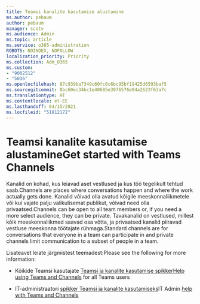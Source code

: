 ```yaml
---
title: Teamsi kanalite kasutamise alustamine
ms.author: pebaum
author: pebaum
manager: scotv
ms.audience: Admin
ms.topic: article
ms.service: o365-administration
ROBOTS: NOINDEX, NOFOLLOW
localization_priority: Priority
ms.collection: Adm_O365
ms.custom:
- "9002512"
- "5036"
ms.openlocfilehash: 87c939ba7349c60fc6c6bc95bf19425d6593baf5
ms.sourcegitcommit: 8bc60ec34bc1e40685e3976576e04a2623f63a7c
ms.translationtype: HT
ms.contentlocale: et-EE
ms.lasthandoff: 04/15/2021
ms.locfileid: "51812172"
---
```

# <a name="get-started-with-teams-channels"></a><span data-ttu-id="9dcec-102">Teamsi kanalite kasutamise alustamine</span><span class="sxs-lookup"><span data-stu-id="9dcec-102">Get started with Teams Channels</span></span>

<span data-ttu-id="9dcec-103">Kanalid on kohad, kus leiavad aset vestlused ja kus töö tegelikult tehtud saab.</span><span class="sxs-lookup"><span data-stu-id="9dcec-103">Channels are places where conversations happen and where the work actually gets done.</span></span> <span data-ttu-id="9dcec-104">Kanalid võivad olla avatud kõigile meeskonnaliikmetele või kui vajate palju valikulisemat publikut, võivad need olla privaatsed.</span><span class="sxs-lookup"><span data-stu-id="9dcec-104">Channels can be open to all team members or, if you need a more select audience, they can be private.</span></span> <span data-ttu-id="9dcec-105">Tavakanalid on vestlused, millest kõik meeskonnaliikmed saavad osa võtta, ja privaatsed kanalid piiravad vestluse meeskonna töötajate rühmaga.</span><span class="sxs-lookup"><span data-stu-id="9dcec-105">Standard channels are for conversations that everyone in a team can participate in and private channels limit communication to a subset of people in a team.</span></span>

<span data-ttu-id="9dcec-106">Lisateavet leiate järgmistest teemadest:</span><span class="sxs-lookup"><span data-stu-id="9dcec-106">Please see the following for more information:</span></span>

- <span data-ttu-id="9dcec-107">Kõikide Teamsi kasutajate [Teamsi ja kanalite kasutamise spikker](https://support.office.com/article/teams-and-channels-df38ae23-8f85-46d3-b071-cb11b9de5499)</span><span class="sxs-lookup"><span data-stu-id="9dcec-107">[Help using Teams and Channels](https://support.office.com/article/teams-and-channels-df38ae23-8f85-46d3-b071-cb11b9de5499) for all Teams users</span></span>

- <span data-ttu-id="9dcec-108">IT-administraatori [spikker Teamsi ja kanalite kasutamiseks](https://docs.microsoft.com/microsoftteams/teams-channels-overview)</span><span class="sxs-lookup"><span data-stu-id="9dcec-108">IT Admin [help with Teams and Channels](https://docs.microsoft.com/microsoftteams/teams-channels-overview)</span></span> 
